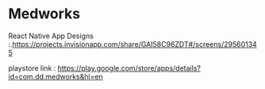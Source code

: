 # Medworks
React Native App
Designs :.https://projects.invisionapp.com/share/GAI58C96ZDT#/screens/295601345


playstore link : https://play.google.com/store/apps/details?id=com.dd.medworks&hl=en
